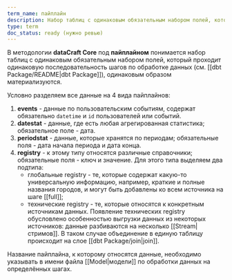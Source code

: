 ```yaml
---
term_name: пайплайн
description: Набор таблиц с одинаковым обязательным набором полей, который проходит одинаковую последовательность шагов по обработке данных
type: term
doc_status: ready (нужно ревью)
---
```

В методологии **dataCraft Core** под **пайплайном** понимается набор таблиц с одинаковым обязательным набором полей, который проходит одинаковую последовательность шагов по обработке данных (см. [[dbt Package/README|dbt Package]]), одинаковым образом материализуются. 

Условно разделяем все данные на 4 вида пайплайнов:
1. **events** - данные по пользовательским событиям, содержат обязательно `datetime` и `id` пользователей или событий.
2. **datestat** - данные, где есть любая агрегированная статистика; обязательное поле - дата.
3. **periodstat** - данные, которые хранятся по периодам; обязательные поля - дата начала периода и дата конца.
4. **registry** - к этому типу относятся различные справочники; обязательные поля - ключ и значение. Для этого типа выделяем два подтипа:
    - глобальные registry - те, которые содержат какую-то универсальную информацию, например, краткие и полные названия городов, и могут быть добавлены ко всем источника на шаге [[full]];
    - технические registry - те, которые относятся к конкретным источникам данных. Появление технических registry обусловлено особенностью выгрузки данных из некоторых источников: данные разбиваются на несколько [[Stream|стримов]]. В таком случае объединение в единую таблицу происходит на слое [[dbt Package/join|join]].

Название пайплайна, к которому относятся данные, необходимо указывать в имени файла [[Model|модели]] по обработки данных на определённых шагах. 
